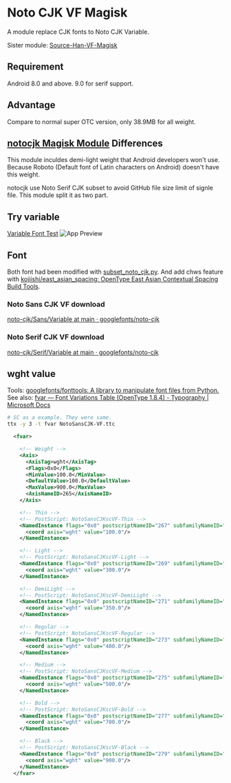 # Noto CJK VF Magisk
A module replace CJK fonts to Noto CJK Variable.

Sister module: [Source-Han-VF-Magisk](https://github.com/WordlessEcho/Source-Han-VF-Magisk)

## Requirement
Android 8.0 and above. 9.0 for serif support.

## Advantage
Compare to normal super OTC version, only 38.9MB for all weight.

## [notocjk Magisk Module](https://github.com/simonsmh/notocjk) Differences
This module inculdes demi-light weight that Android developers won't use. Because Roboto (Default font of Latin characters on Android) doesn't have this weight.

notocjk use Noto Serif CJK subset to avoid GitHub file size limit of signle file. This module split it as two part.

## Try variable
[Variable Font Test](https://github.com/WordlessEcho/Variable-Font-Test)
![App Preview](https://github.com/WordlessEcho/Variable-Font-Test/blob/main/doc/pics/variable-font-test-zh-tw.gif?raw=true)

## Font
Both font had been modified with [subset_noto_cjk.py](https://cs.android.com/android/platform/superproject/+/master:external/noto-fonts/cjk/subset_noto_cjk.py). And add chws feature with [kojiishi/east_asian_spacing: OpenType East Asian Contextual Spacing Build Tools](https://github.com/kojiishi/east_asian_spacing).

### Noto Sans CJK VF download
[noto-cjk/Sans/Variable at main · googlefonts/noto-cjk](https://github.com/googlefonts/noto-cjk/tree/main/Sans/Variable)

### Noto Serif CJK VF download
[noto-cjk/Serif/Variable at main · googlefonts/noto-cjk](https://github.com/googlefonts/noto-cjk/tree/main/Serif/Variable)

## wght value
Tools: [googlefonts/fonttools: A library to manipulate font files from Python.](https://github.com/googlefonts/fonttools)
See also: [fvar — Font Variations Table (OpenType 1.8.4) - Typography | Microsoft Docs](https://docs.microsoft.com/en-us/typography/opentype/spec/fvar#instancerecord)

```bash
# SC as a example. They were same.
ttx -y 3 -t fvar NotoSansCJK-VF.ttc
```
```xml
  <fvar>

    <!-- Weight -->
    <Axis>
      <AxisTag>wght</AxisTag>
      <Flags>0x0</Flags>
      <MinValue>100.0</MinValue>
      <DefaultValue>100.0</DefaultValue>
      <MaxValue>900.0</MaxValue>
      <AxisNameID>265</AxisNameID>
    </Axis>

    <!-- Thin -->
    <!-- PostScript: NotoSansCJKscVF-Thin -->
    <NamedInstance flags="0x0" postscriptNameID="267" subfamilyNameID="266">
      <coord axis="wght" value="100.0"/>
    </NamedInstance>

    <!-- Light -->
    <!-- PostScript: NotoSansCJKscVF-Light -->
    <NamedInstance flags="0x0" postscriptNameID="269" subfamilyNameID="268">
      <coord axis="wght" value="300.0"/>
    </NamedInstance>

    <!-- DemiLight -->
    <!-- PostScript: NotoSansCJKscVF-DemiLight -->
    <NamedInstance flags="0x0" postscriptNameID="271" subfamilyNameID="270">
      <coord axis="wght" value="350.0"/>
    </NamedInstance>

    <!-- Regular -->
    <!-- PostScript: NotoSansCJKscVF-Regular -->
    <NamedInstance flags="0x0" postscriptNameID="273" subfamilyNameID="272">
      <coord axis="wght" value="400.0"/>
    </NamedInstance>

    <!-- Medium -->
    <!-- PostScript: NotoSansCJKscVF-Medium -->
    <NamedInstance flags="0x0" postscriptNameID="275" subfamilyNameID="274">
      <coord axis="wght" value="500.0"/>
    </NamedInstance>

    <!-- Bold -->
    <!-- PostScript: NotoSansCJKscVF-Bold -->
    <NamedInstance flags="0x0" postscriptNameID="277" subfamilyNameID="276">
      <coord axis="wght" value="700.0"/>
    </NamedInstance>

    <!-- Black -->
    <!-- PostScript: NotoSansCJKscVF-Black -->
    <NamedInstance flags="0x0" postscriptNameID="279" subfamilyNameID="278">
      <coord axis="wght" value="900.0"/>
    </NamedInstance>
  </fvar>
```
